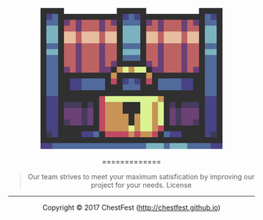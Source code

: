 <center><img src="/Display/Images/ChestFest.gif" style="w3-image" id="img" alt="Chest">

=============
>Our team strives to meet your maximum satisfication by improving our project for your needs. 
License
---------
Copyright © 2017 ChestFest (http://chestfest.github.io)

